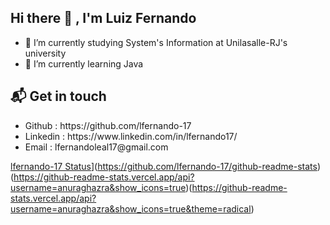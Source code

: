 <h2> Hi there 👋 , I'm Luiz Fernando </h2>

- 🔭 I’m currently studying System's Information at Unilasalle-RJ's university
- 🌱 I’m currently learning Java

<h2> 📬 Get in touch  </h2>

<ul>
<li> Github : https://github.com/lfernando-17 </li>
  <li> Linkedin : https://www.linkedin.com/in/lfernando17/ </li>
  <li> Email : lfernandoleal17@gmail.com </li>
</ul> 


[lfernando-17 Status](https://github-readme-stats.vercel.app/api?username=lfernando-17)](https://github.com/lfernando-17/github-readme-stats)(https://github-readme-stats.vercel.app/api?username=anuraghazra&show_icons=true)(https://github-readme-stats.vercel.app/api?username=anuraghazra&show_icons=true&theme=radical)
<!--
- 💬 Ask me about ...
- 📫 How to reach me: ...
- 😄 Pronouns: ...
- ⚡ Fun fact: ...
-->
